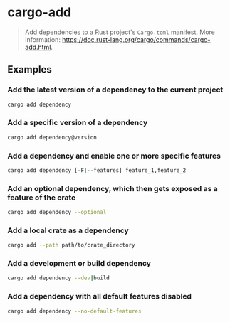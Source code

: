 # cargo-add

> Add dependencies to a Rust project's `Cargo.toml` manifest. More information: <https://doc.rust-lang.org/cargo/commands/cargo-add.html>.

## Examples

### Add the latest version of a dependency to the current project

```bash
cargo add dependency
```

### Add a specific version of a dependency

```bash
cargo add dependency@version
```

### Add a dependency and enable one or more specific features

```bash
cargo add dependency [-F|--features] feature_1,feature_2
```

### Add an optional dependency, which then gets exposed as a feature of the crate

```bash
cargo add dependency --optional
```

### Add a local crate as a dependency

```bash
cargo add --path path/to/crate_directory
```

### Add a development or build dependency

```bash
cargo add dependency --dev|build
```

### Add a dependency with all default features disabled

```bash
cargo add dependency --no-default-features
```
